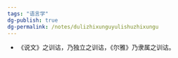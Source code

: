 ```yaml
---
tags: "语言学"
dg-publish: true
dg-permalink: /notes/dulizhixunguyulishuzhixungu
---
```

- 《说文》之训诂，乃独立之训诂，《尔雅》乃隶属之训诂。
